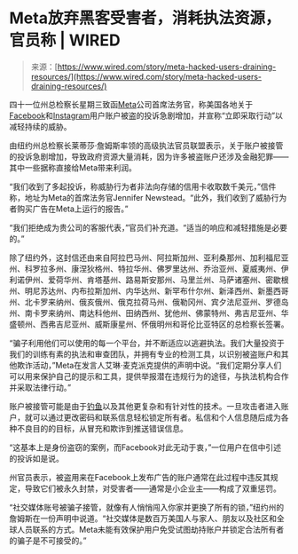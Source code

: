 <!--yml

category: 未分类

date: 2024-05-27 14:42:17

-->

# Meta放弃黑客受害者，消耗执法资源，官员称 | WIRED

> 来源：[https://www.wired.com/story/meta-hacked-users-draining-resources/](https://www.wired.com/story/meta-hacked-users-draining-resources/)

四十一位州总检察长星期三致函[Meta](https://www.wired.com/tag/meta/)公司首席法务官，称美国各地关于[Facebook](https://www.wired.com/tag/facebook/)和[Instagram](https://www.wired.com/tag/instagram/)用户账户被盗的投诉急剧增加，并宣称“立即采取行动”以减轻持续的威胁。

由纽约州总检察长莱蒂莎·詹姆斯率领的高级执法官员联盟表示，关于账户被接管的投诉急剧增加，导致政府资源大量消耗，因为许多被盗账户还涉及金融犯罪——其中一些据称直接给Meta带来利润。

“我们收到了多起投诉，称威胁行为者非法向存储的信用卡收取数千美元，”信件称，地址为Meta的首席法务官Jennifer Newstead。“此外，我们收到了威胁行为者购买广告在Meta上运行的报告。”

“我们拒绝成为贵公司的客服代表，”官员们补充道。“适当的响应和减轻措施是必要的。”

除了纽约外，这封信还由来自阿拉巴马州、阿拉斯加州、亚利桑那州、加利福尼亚州、科罗拉多州、康涅狄格州、特拉华州、佛罗里达州、乔治亚州、夏威夷州、伊利诺伊州、爱荷华州、肯塔基州、路易斯安那州、马里兰州、马萨诸塞州、密歇根州、明尼苏达州、内布拉斯加州、内华达州、新罕布什尔州、新泽西州、新墨西哥州、北卡罗来纳州、俄亥俄州、俄克拉荷马州、俄勒冈州、宾夕法尼亚州、罗德岛州、南卡罗来纳州、南达科他州、田纳西州、犹他州、佛蒙特州、弗吉尼亚州、华盛顿州、西弗吉尼亚州、威斯康星州、怀俄明州和哥伦比亚特区的总检察长签署。

“骗子利用他们可以使用的每一个平台，并不断适应以逃避执法。我们大量投资于我们的训练有素的执法和审查团队，并拥有专业的检测工具，以识别被盗账户和其他欺诈活动，”Meta在发言人艾琳·麦克派克提供的声明中说。“我们定期分享人们可以用来保护自己的提示和工具，提供举报潜在违规行为的途径，与执法机构合作并采取法律行动。”

账户被接管可能是由于[钓鱼](https://www.wired.com/2017/03/phishing-scams-fool-even-tech-nerds-heres-avoid/)以及其他更复杂和有针对性的技术。一旦攻击者进入账户，就可以通过更改密码和联系信息轻松锁定所有者。私信和个人信息随后成为各种不良目的的目标，从冒充和欺诈到推送错误信息。

“这基本上是身份盗窃的案例，而Facebook对此无动于衷，”一位用户在信中引述的投诉如是说。

州官员表示，被盗用来在Facebook上发布广告的账户通常在此过程中违反其规定，导致它们被永久封禁，对受害者——通常是小企业主——构成了双重惩罚。

“社交媒体账号被骗子接管，就像有人悄悄闯入你家并更换了所有的锁，”纽约州的詹姆斯在一份声明中说道。“社交媒体是数百万美国人与家人、朋友以及社区和全球人员联系的方式。Meta未能有效保护用户免受试图劫持账户并锁定合法所有者的骗子是不可接受的。”
